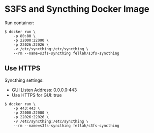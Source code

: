 # S3FS and Syncthing Docker Image

Run container:

```
$ docker run \
	-p 80:80 \
	-p 22000:22000 \
	-p 22026:22026 \
	-v /etc/syncthing:/etc/syncthing \
	--rm --name=s3fs-syncthing fellah/s3fs-syncthing
```

## Use HTTPS

Syncthing settings:

- GUI Listen Address: 0.0.0.0:443
- Use HTTPS for GUI: true

```
$ docker run \
	-p 443:443 \
	-p 22000:22000 \
	-p 22026:22026 \
	-v /etc/syncthing:/etc/syncthing \
	--rm --name=s3fs-syncthing fellah/s3fs-syncthing
```
